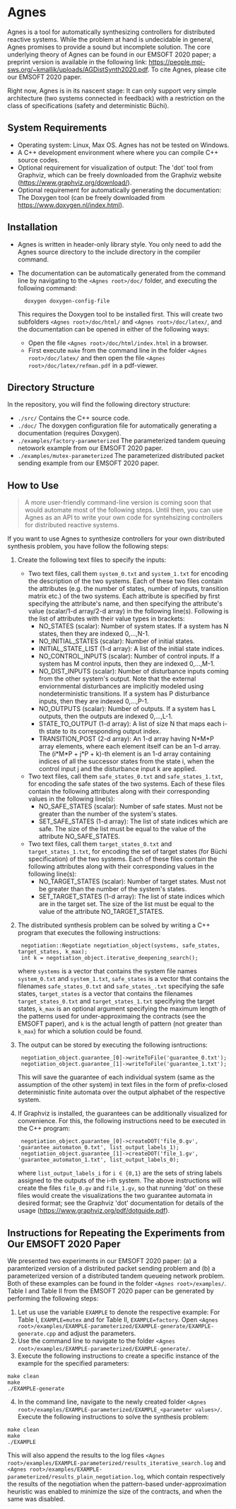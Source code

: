 # Agnes

Agnes is a tool for automatically synthesizing controllers for distributed reactive systems. While the problem at hand is undecidable in general, Agnes promises to provide a sound but incomplete solution. The core underlying theory of Agnes can be found in our EMSOFT 2020 paper; a preprint version is available in the following link: https://people.mpi-sws.org/~kmallik/uploads/AGDistSynth2020.pdf. To cite Agnes, please cite our EMSOFT 2020 paper.

Right now, Agnes is in its nascent stage: It can only support very simple architecture (two systems connected in feedback) with a restriction on the class of specifications (safety and deterministic Büchi).

## System Requirements

- Operating system: Linux, Max OS. Agnes has not be tested on Windows.
- A C++ development environment where where you can compile C++ source codes.
- Optional requirement for visualization of output: The 'dot' tool from Graphviz, which can be freely downloaded from the Graphviz website (https://www.graphviz.org/download/).
- Optional requirement for automatically generating the documentation: The Doxygen tool (can be freely downloaded from https://www.doxygen.nl/index.html).

## Installation

- Agnes is written in header-only library style. You only need to add the Agnes source directory to the include directory in the compiler command.
- The documentation can be automatically generated from the command line by navigating to the `<Agnes root>/doc/` folder, and executing the following command: 

        doxygen doxygen-config-file
  
  This requires the Doxygen tool to be installed first. This will create two subfolders `<Agnes root>/doc/html/` and `<Agnes root>/doc/latex/`, and the documentation can be opened in either of the following ways:
  + Open the file `<Agnes root>/doc/html/index.html` in a browser.
  + First execute `make` from the command line in the folder `<Agnes root>/doc/latex/` and then open the file `<Agnes root>/doc/latex/refman.pdf` in a pdf-viewer.

## Directory Structure

In the repository, you will find the following directory structure:

- `./src/` Contains the C++ source code.
- `./doc/` The doxygen configuration file for automatically generating a documentation (requires Doxygen).
- `./examples/factory-parameterized` The parameterized tandem queuing netowork example from our EMSOFT 2020 paper.
- `./examples/mutex-parameterized` The parameterized distributed packet sending example from our EMSOFT 2020 paper.

## How to Use

> A more user-friendly command-line version is coming soon that would automate most of the following steps. Until then, you can use Agnes as an API to write your own code for syntehsizing controllers for distributed reactive systems.

If you want to use Agnes to synthesize controllers for your own distributed synthesis problem, you have follow the following steps:

1. Create the following text files to specify the inputs:

    - Two text files, call them `system_0.txt` and `system_1.txt` for encoding the description of the two systems. Each of these two files contain the attributes (e.g. the number of states, number of inputs, transition matrix etc.) of the two systems. Each attribute is specified by first specifying the attribute's name, and then specifying the attribute's value (scalar/1-d array/2-d array) in the following line(s). Following is the list of attributes with their value types in brackets:
        + NO_STATES (scalar): Number of system states. If a system has N states, then they are indexed 0,...,N-1.
        + NO_INITIAL_STATES (scalar): Number of initial states.
        + INITIAL_STATE_LIST (1-d array): A list of the initial state indices.
        + NO_CONTROL_INPUTS (scalar): Number of control inputs. If a system has M control inputs, then they are indexed 0,...,M-1.
        + NO_DIST_INPUTS (scalar): Number of disturbance inputs coming from the other system's output. Note that the external enviornmental disturbances are implicitly modeled using nondeterministic transitions. If a system has P disturbance inputs, then they are indexed 0,...,P-1.
        + NO_OUTPUTS (scalar): Number of outputs. If a system has L outputs, then the outputs are indexed 0,...,L-1.
        + STATE_TO_OUTPUT (1-d array): A list of size N that maps each i-th state to its corresponding output index.
        + TRANSITION_POST (2-d array): An 1-d array having N\*M\*P array elements, where each element itself can be an 1-d array. The (i\*M\*P + j\*P + k)-th element is an 1-d array containing indices of all the successor states from the state i, when the control input j and the disturbance input k are applied.
    - Two text files, call them `safe_states_0.txt` and `safe_states_1.txt`, for encoding the safe states of the two systems. Each of these files contain the following attributes along with their corresponding values in the following line(s):
        + NO_SAFE_STATES (scalar): Number of safe states. Must not be greater than the number of the system's states.
        + SET_SAFE_STATES (1-d array): The list of state indices which are safe. The size of the list must be equal to the value of the attribute NO_SAFE_STATES.
    - Two text files, call them `target_states_0.txt` and `target_states_1.txt`, for encoding the set of target states (for Büchi specification) of the two systems. Each of these files contain the following attributes along with their corresponding values in the following line(s):
        + NO_TARGET_STATES (scalar): Number of target states. Must not be greater than the number of the system's states.
        + SET_TARGET_STATES (1-d array): The list of state indices which are in the target set. The size of the list must be equal to the value of the attribute NO_TARGET_STATES.
    
2. The distributed synthesis problem can be solved by writing a C++ program that executes the following instructions:
    
        negotiation::Negotiate negotiation_object(systems, safe_states, target_states, k_max);
        int k = negotiation_object.iterative_deepening_search();
    
   where `systems` is a vector that contains the system file names `system_0.txt` and `system_1.txt`, `safe_states` is a vector that contains the filenames `safe_states_0.txt` and `safe_states_.txt` specifying the safe states, `target_states` is a vector that contains the filenames `target_states_0.txt` and `target_states_1.txt` specifying the target states, `k_max` is an optional argument specifying the maximum length of the patterns used for under-approximaing the contracts (see the EMSOFT paper), and `k` is the actual length of pattern (not greater than `k_max`) for which a solution could be found.
   
3. The output can be stored by executing the following isntructions:

        negotiation_object.guarantee_[0]->writeToFile('guarantee_0.txt');
        negotiation_object.guarantee_[1]->writeToFile('guarantee_1.txt');
    
   This will save the guarantee of each individual system (same as the assumption of the other system) in text files in the form of prefix-closed deterministic finite automata over the output alphabet of the respective system.

4. If Graphviz is installed, the guarantees can be additionally visualized for convenience. For this, the following instructions need to be executed in the C++ program:

        negotiation_object.guarantee_[0]->createDOT('file_0.gv', 'guarantee_automaton_0.txt', list_output_labels_1);
        negotiation_object.guarantee_[1]->createDOT('file_1.gv', 'guarantee_automaton_1.txt', list_output_labels_0);
    
   where `list_output_labels_i` for `i ∈ {0,1}` are the sets of string labels assigned to the outputs of the i-th system. The above instructions will create the files `file_0.gv` and `file_1.gv`, so that running 'dot' on these files would create the visualizations the two guarantee automata in desired format; see the Graphviz 'dot' documentation for details of the usage (https://www.graphviz.org/pdf/dotguide.pdf).

## Instructions for Repeating the Experiments from Our EMSOFT 2020 Paper

We presented two experiments in our EMSOFT 2020 paper: (a) a paramterized version of a distributed packet sending problem and (b) a parameterized version of a distributed tandem queueing network problem. Both of these examples can be found in the folder `<Agnes root>/examples/`. Table I and Table II from the EMSOFT 2020 paper can be generated by performing the following steps:

   1. Let us use the variable `EXAMPLE` to denote the respective example: For Table I, `EXAMPLE=mutex` and for Table II, `EXAMPLE=factory`. Open `<Agnes root>/examples/EXAMPLE-parameterized/EXAMPLE-generate/EXAMPLE-generate.cpp` and adjust the parameters.
   2. Use the command line to navigate to the folder `<Agnes root>/examples/EXAMPLE-parameterized/EXAMPLE-generate/`.
   3. Execute the following instructions to create a specific instance of the example for the specified parameters:
    
    make clean
    make
    ./EXAMPLE-generate
    
   4. In the command line, navigate to the newly created folder `<Agnes root>/examples/EXAMPLE-parameterized/EXAMPLE_<parameter values>/`. Execute the following instructions to solve the synthesis problem:
   
    make clean
    make
    ./EXAMPLE
    
   This will also append the results to the log files `<Agnes root>/examples/EXAMPLE-parameterized/results_iterative_search.log` and `<Agnes root>/examples/EXAMPLE-parameterized/results_plain_negotiation.log`, which contain respectively the results of the negotiation when the pattern-based under-approximation heuristic was enabled to minimize the size of the contracts, and when the same was disabled.
